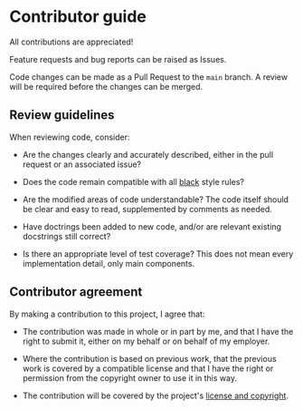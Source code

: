 # Contributor guide

All contributions are appreciated!

Feature requests and bug reports can be raised as Issues.

Code changes can be made as a Pull Request to the `main` branch.
A review will be required before the changes can be merged.

## Review guidelines

When reviewing code, consider:

- Are the changes clearly and accurately described,
  either in the pull request or an associated issue?

- Does the code remain compatible with all [black] style rules?

- Are the modified areas of code understandable?
  The code itself should be clear and easy to read,
  supplemented by comments as needed.

- Have doctrings been added to new code,
  and/or are relevant existing docstrings still correct?

- Is there an appropriate level of test coverage?
  This does not mean every implementation detail, only main components.

## Contributor agreement

By making a contribution to this project, I agree that:

- The contribution was made in whole or in part by me, and that I have the right to submit it, either on my behalf or on behalf of my employer.

- Where the contribution is based on previous work, that the previous work is covered by a compatible license and that I have the right or permission from the copyright owner to use it in this way.

- The contribution will be covered by the project's [license and copyright](./LICENSE).


[black]: https://black.readthedocs.io/en/stable/
